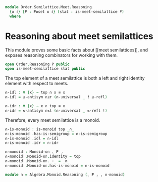<!--
```agda
open import Algebra.Monoid

open import Cat.Instances.Delooping
open import Cat.Prelude

open import Order.Semilattice.Meet
open import Order.Base

import Algebra.Monoid.Reasoning

import Order.Reasoning

open is-monoid
```
-->

```agda
module Order.Semilattice.Meet.Reasoning
  {o ℓ} {P : Poset o ℓ} (slat : is-meet-semilattice P)
  where
```

# Reasoning about meet semilattices

This module proves some basic facts about [[meet semilattices]], and
exposes reasoning combinators for working with them.

```agda
open Order.Reasoning P public
open is-meet-semilattice slat public
```

The top element of a meet semilattice is both a left and right
identity element with respect to meets.

```agda
∩-idl : ∀ {x} → top ∩ x ≡ x
∩-idl = ≤-antisym ∩≤r (∩-universal _ ! ≤-refl)

∩-idr : ∀ {x} → x ∩ top ≡ x
∩-idr = ≤-antisym ∩≤l (∩-universal _ ≤-refl !)
```

Therefore, every meet semilattice is a monoid.

```agda
∩-is-monoid : is-monoid top _∩_
∩-is-monoid .has-is-semigroup = ∩-is-semigroup
∩-is-monoid .idl = ∩-idl
∩-is-monoid .idr = ∩-idr

∩-monoid : Monoid-on ⌞ P ⌟
∩-monoid .Monoid-on.identity = top
∩-monoid .Monoid-on._⋆_ = _∩_
∩-monoid .Monoid-on.has-is-monoid = ∩-is-monoid

module ∩ = Algebra.Monoid.Reasoning (⌞ P ⌟ , ∩-monoid)
```
